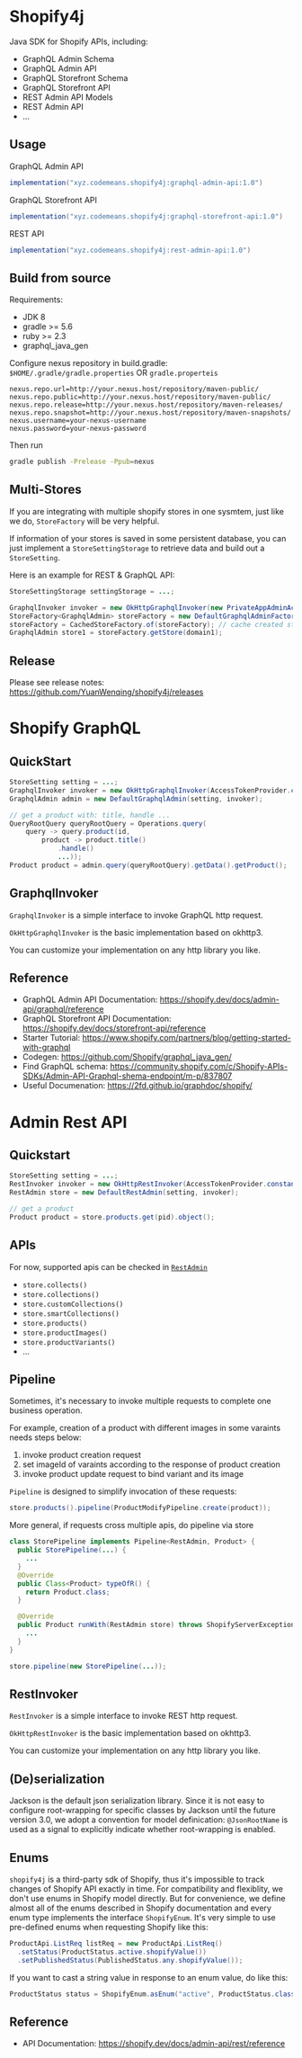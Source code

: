 # Shopify4j

Java SDK for Shopify APIs, including:

* GraphQL Admin Schema
* GraphQL Admin API
* GraphQL Storefront Schema
* GraphQL Storefront API
* REST Admin API Models
* REST Admin API
* ...

## Usage

GraphQL Admin API
```groovy
implementation("xyz.codemeans.shopify4j:graphql-admin-api:1.0")
```

GraphQL Storefront API
```groovy
implementation("xyz.codemeans.shopify4j:graphql-storefront-api:1.0")
```

REST API
```groovy
implementation("xyz.codemeans.shopify4j:rest-admin-api:1.0")
```

## Build from source

Requirements:

* JDK 8
* gradle >= 5.6
* ruby >= 2.3
* graphql_java_gen

Configure nexus repository in build.gradle: `$HOME/.gradle/gradle.properties` OR `gradle.properteis`

```properties
nexus.repo.url=http://your.nexus.host/repository/maven-public/
nexus.repo.public=http://your.nexus.host/repository/maven-public/
nexus.repo.release=http://your.nexus.host/repository/maven-releases/
nexus.repo.snapshot=http://your.nexus.host/repository/maven-snapshots/
nexus.username=your-nexus-username
nexus.password=your-nexus-password
```

Then run
~~~bash
gradle publish -Prelease -Ppub=nexus
~~~

## Multi-Stores

If you are integrating with multiple shopify stores in one sysmtem, just like we do, `StoreFactory` will be very helpful.

If information of your stores is saved in some persistent database, you can just implement a `StoreSettingStorage` to retrieve data and build out a `StoreSetting`.

Here is an example for REST & GraphQL API:

```java
StoreSettingStorage settingStorage = ...;

GraphqlInvoker invoker = new OkHttpGraphqlInvoker(new PrivateAppAdminAccessTokenProvider(settingStorage));
StoreFactory<GraphqlAdmin> storeFactory = new DefaultGraphqlAdminFactory(settingStorage, invoker);
storeFactory = CachedStoreFactory.of(storeFactory); // cache created stores, avoiding duplicated creation
GraphqlAdmin store1 = storeFactory.getStore(domain1);
```

## Release

Please see release notes:  <https://github.com/YuanWenqing/shopify4j/releases>

# Shopify GraphQL

## QuickStart

~~~java
StoreSetting setting = ...;
GraphqlInvoker invoker = new OkHttpGraphqlInvoker(AccessTokenProvider.constant(setting.getPrivateApp().getAdminApiPassword()));
GraphqlAdmin admin = new DefaultGraphqlAdmin(setting, invoker);

// get a product with: title, handle ...
QueryRootQuery queryRootQuery = Operations.query(
    query -> query.product(id,
        product -> product.title()
            .handle()
            ...));
Product product = admin.query(queryRootQuery).getData().getProduct();
~~~

## GraphqlInvoker

`GraphqlInvoker` is a simple interface to invoke GraphQL http request.

`OkHttpGraphqlInvoker` is the basic implementation based on okhttp3. 

You can customize your implementation on any http library you like.

## Reference

* GraphQL Admin API Documentation: https://shopify.dev/docs/admin-api/graphql/reference
* GraphQL Storefront API Documentation: https://shopify.dev/docs/storefront-api/reference
* Starter Tutorial: https://www.shopify.com/partners/blog/getting-started-with-graphql
* Codegen: https://github.com/Shopify/graphql_java_gen/
* Find GraphQL schema: https://community.shopify.com/c/Shopify-APIs-SDKs/Admin-API-Graphql-shema-endpoint/m-p/837807
* Useful Documenation: https://2fd.github.io/graphdoc/shopify/

# Admin Rest API

## Quickstart

```java
StoreSetting setting = ...;
RestInvoker invoker = new OkHttpRestInvoker(AccessTokenProvider.constant(setting.getPrivateApp().getAdminApiPassword()));
RestAdmin store = new DefaultRestAdmin(setting, invoker);

// get a product
Product product = store.products.get(pid).object();
```

## APIs

For now, supported apis can be checked in [`RestAdmin`](./rest-admin-api/src/main/java/codemeans/shopify4j/rest/admin/RestAdmin.java)

* `store.collects()`
* `store.collections()`
* `store.customCollections()`
* `store.smartCollections()`
* `store.products()`
* `store.productImages()`
* `store.productVariants()`
* ...

## Pipeline

Sometimes, it's necessary to invoke multiple requests to complete one business operation.

For example, creation of a product with different images in some varaints needs steps below:

1. invoke product creation request
2. set imageId of varaints according to the response of product creation
3. invoke product update request to bind variant and its image

`Pipeline`  is designed to simplify invocation of these requests:

```java
store.products().pipeline(ProductModifyPipeline.create(product));
```

More general, if requests cross multiple apis, do pipeline via store

```java
class StorePipeline implements Pipeline<RestAdmin, Product> {
  public StorePipeline(...) {
    ...
  }
  @Override
  public Class<Product> typeOfR() {
    return Product.class;
  }

  @Override
  public Product runWith(RestAdmin store) throws ShopifyServerException {
    ...
  }
}

store.pipeline(new StorePipeline(...));
```

## RestInvoker

`RestInvoker` is a simple interface to invoke REST http request.

`OkHttpRestInvoker` is the basic implementation based on okhttp3. 

You can customize your implementation on any http library you like.

## (De)serialization

Jackson is the default json serialization library. Since it is not easy to configure root-wrapping for specific classes by Jackson until the future version 3.0, we adopt a convention for model definication: `@JsonRootName` is used as a signal to explicitly indicate whether root-wrapping is enabled.

## Enums

`shopify4j` is a third-party sdk of Shopify, thus it's impossible to track changes of Shopify API exactly in time. For compatibility  and flexiblity, we don't use enums in Shopify model directly. But for convenience, we define almost all of the enums described in Shopify documentation and every enum type implements the interface `ShopifyEnum`. It's very simple to use pre-defined enums when requesting Shopify like this:

~~~java
ProductApi.ListReq listReq = new ProductApi.ListReq()
  .setStatus(ProductStatus.active.shopifyValue())
  .setPublishedStatus(PublishedStatus.any.shopifyValue());
~~~

If you want to cast a string value in response to an enum value, do like this:

~~~java
ProductStatus status = ShopifyEnum.asEnum("active", ProductStatus.class);
~~~

## Reference

* API Documentation: https://shopify.dev/docs/admin-api/rest/reference

